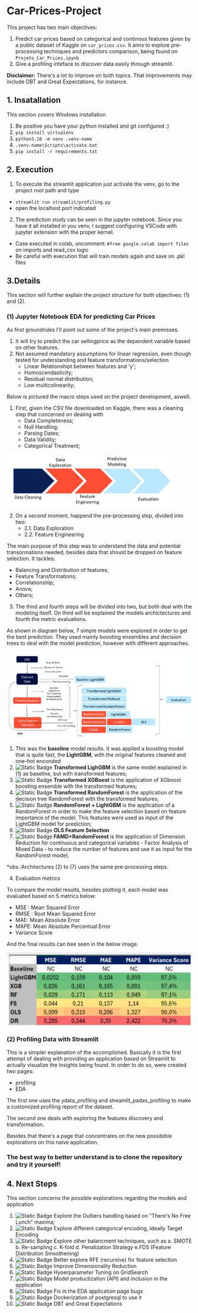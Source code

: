# Car-Prices-Project
This project has two main objectives: 
  1. Predict car prices based on categorical and continous features given by a public dataset of Kaggle on `car_prices.csv`. It aims to explore pre-processing techniques and predictors comparison, being found on `Projeto_Car_Prices.ipynb`
  2. Give a profiling inteface to discover data easily through streamlit.

**Disclaimer:** There's a lot to improve on both topics. That improvements may include DBT and Great Expectations, for instance.


 ## 1. Insatallation
 This section covers Windows installation

1. Be positive you have your python installed and git configured :)
2. `pip install virtualenv`
3. `python3.10 -m venv .venv-name`
4. `.venv-name\Scripts\activate.bat`
5. `pip install -r requirements.txt`



## 2. Execution

1. To execute the streamlit application just activate the venv, go to the project root path and type
- `streamlit run streamlit/profiling.py`
- open the localhost port indicated

2. The prediction study can be seen in the jupyter notebook. Since you have it all installed in you venv, I suggest configuring VSCode with jupyter extension with the proper kernel.


* Case executed in colab, uncomment: `#from google.colab import files` on imports and read_csv logic
* Be careful with execution that will train models again and save on .pkl files


## 3.Details 
This section will further explain the project structure for both objectives: (1) and (2).

### (1) **Jupyter Notebook EDA for predicting Car Prices**

As first groundrules I'll point out some of the project's main premisses.
1. It will try to predict the car sellingprice as the dependent variable based on other features.
2. Not assumed mandatory assumptions for linear regression, even though tested for understanding and feature transformations/selection
    - Linear Relationshipt between features and 'y';
    - Homoscendasticity;
    - Residual normal distribution;
    - Low multicolinearity;


Below is pictured the macro steps used on the project development, aswell.
1. First, given the CSV file downloaded on Kaggle, there was a cleaning step that concerned on dealing with
    - Data Completeness;
    - Null Handling;
    - Parsing Dates;
    - Data Validity;
    - Categorical Treatment;

![Structure Diagram](./images/project_macro_structure_diagram.png)


2. On a second moment, happend the pre-processing step, divided into two:
    - 2.1. Data Exploration
    - 2.2. Feature Engineering

The main purpose of this step was to understand the data and potential transormations needed, besides data that should be dropped on feature selection. It tackles:
 - Balancing and Distribution of features;
 - Feature Transformations;
 - Correlationship;
 - Anova;
 - Others;

3. The third and fourth steps will be divided into two, but both deal with the modeling itself. On third will be explained the models archictectures and fourth the metric evaluations.

As shown in diagram below, 7 simple models were explored in order to get the best prediction. They used mainly boosting ensembles and decision trees to deal with the model prediction, however with different approaches.

![Architectures Diagram](./images/project_architectures.png)

1. This was the **baseline** model results. It was applied a boosting model that is quite fast, the **LightGBM**, with the original features cleaned and one-hot enconded 
2. ![Static Badge](https://img.shields.io/badge/status-ok-green) **Transformed LighGBM** is the same model explained in (1) as baseline, but with transformed features; 
3. ![Static Badge](https://img.shields.io/badge/status-ok-green) **Transformed XGBoost** is the application of XGboost boosting ensemble with the transformed features; 
4. ![Static Badge](https://img.shields.io/badge/status-ok-green) **Transformed RandomForest** is the application of the decision tree RandomForest with the transformed features; 
5. ![Static Badge](https://img.shields.io/badge/status-ok-green) **RandomForest + LightGBM** is the application of a RandomForest in order to make the feature selection based on feature importance of the model. This features were used as input of the LightGBM model for prediction; 
6. ![Static Badge](https://img.shields.io/badge/status-revision-purple) **OLS Feature Selection** 
7. ![Static Badge](https://img.shields.io/badge/status-ok-green) **FAMD+RandomForest** is the application of Dimension Reduction for continuous and categorical variables - Factor Analysis of Mixed Data - to reduce the number of features and use it as input for the RandomForest model;


*obs.:Architectures (2) to (7) uses the same pre-processing steps.

4. Evaluation metrics

To compare the model results, besides plotting it, each model was evaluated based on 5 metrics below:
- MSE : Mean Squared Error
- RMSE : Root Mean Squared Error
- MAE: Mean Absolute Error
- MAPE: Mean Absolute Percentual Error
- Variance Score

And the final results can bee seen in the below image. 

![Evaluation Metrics](./images/evaluation_metrics_comparison.png)


### (2) **Profiling Data with Streamlit**

This is a simpler explanation of the accomplished. Basically it is the first attempt of dealing with providing an application based on Streamlit to actually visualize the insights being found. 
In order to do so, were created two pages:
- profiling
- EDA

The first one uses the ydata_profiling and streamlit_padas_profiling to make a customized profiling report of the dataset. 

The second one deals with exploring the features discovery and transformation.

Besides that there's a page that concentrates on the new possibible explorations on this naive application.


### The best way to better understand is to clone the repository and try it yourself!



## 4. Next Steps
This section concerns the possible explorations regarding the models and application

1. ![Static Badge](https://img.shields.io/badge/status-ok-green) Explore the Outliers handling based on "There's No Free Lunch" maxima;
2. ![Static Badge](https://img.shields.io/badge/status-ok-green) Explore different categorical encoding, ideally Target Encoding
3. ![Static Badge](https://img.shields.io/badge/status-ok-green) Explore other balancment techniques, such as 
    a. SMOTE
    b. Re-sampling
    c. K-fold
    d. Penalization Strategy
    e.FDS (Feature Distribution Smoothening)
4. ![Static Badge](https://img.shields.io/badge/status-TBD-lightgrey) Better explore RFE (recursive) for feature selection
5. ![Static Badge](https://img.shields.io/badge/status-TBD-lightgrey) Improve Dimensionality Reduction
6. ![Static Badge](https://img.shields.io/badge/status-TBD-lightgrey) Hyoerparameter Tuning on GridSearch
7. ![Static Badge](https://img.shields.io/badge/status-TBD-lightgrey) Model productization (API) and inclusion in the application
8. ![Static Badge](https://img.shields.io/badge/status-TBD-lightgrey) Fix in the EDA application page bugs
9. ![Static Badge](https://img.shields.io/badge/status-TBD-lightgrey) Dockerization of postgresql to use it
10. ![Static Badge](https://img.shields.io/badge/status-TBD-lightgrey) DBT and Great Expectations

